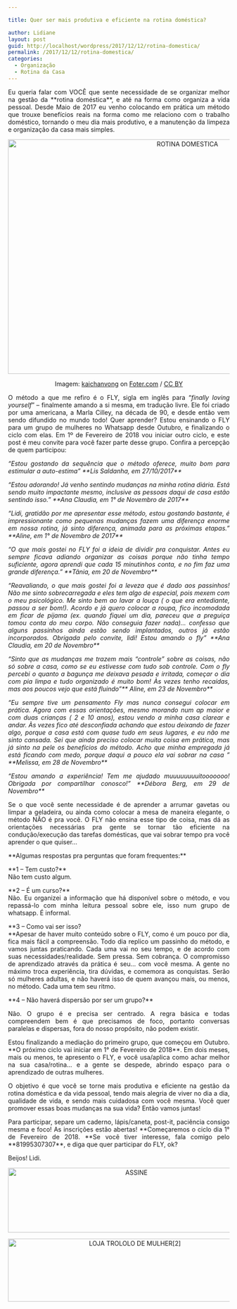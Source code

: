 ```yaml
---

title: Quer ser mais produtiva e eficiente na rotina doméstica?

author: Lidiane
layout: post
guid: http://localhost/wordpress/2017/12/12/rotina-domestica/
permalink: /2017/12/12/rotina-domestica/
categories:
  - Organização
  - Rotina da Casa
---
```

<p align="justify">
  Eu queria falar com VOCÊ que sente necessidade de se organizar melhor na gestão da **rotina doméstica**, e até na forma como organiza a vida pessoal. Desde Maio de 2017 eu venho colocando em prática um método que trouxe benefícios reais na forma como me relaciono com o trabalho doméstico, tornando o meu dia mais produtivo, e a manutenção da limpeza e organização da casa mais simples.
</p>

<p align="center">
  <img class="alignnone size-full wp-image-14499" src="http://www.trololodemulher.com.br/blog/wp-content/uploads/2017/12/ROTINA-DOMESTICA.jpg" alt="ROTINA DOMESTICA" width="800" height="533" />
</p>

<p align="center">
  Imagem: <a href="http://foter.com/author/a4d011" target="_blank">kaichanvong</a> on <a href="http://foter.com/re/7fed48" target="_blank">Foter.com</a> / <a href="http://creativecommons.org/licenses/by/2.0/" target="_blank">CC BY</a>
</p>

<p align="justify">
  O método a que me refiro é o FLY, sigla em inglês para &#8220;<em>finally loving yourself</em>&#8221; &#8211; finalmente amando a si mesma, em tradução livre. Ele foi criado por uma americana, a Marla Cilley, na década de 90, e desde então vem sendo difundido no mundo todo! Quer aprender? Estou ensinando o FLY para um grupo de mulheres no Whatsapp desde Outubro, e finalizando o ciclo com elas. Em 1º de Fevereiro de 2018 vou iniciar outro ciclo, e este post é meu convite para você fazer parte desse grupo. Confira a percepção de quem participou:
</p>

<p align="justify">
  <em>“Estou gostando da sequência que o método oferece, muito bom para estimular a auto-estima&#8221; **Lis Saldanha, em 27/10/2017**</em>
</p>

<p align="justify">
  <em>&#8220;Estou adorando! Já venho sentindo mudanças na minha rotina diária. Está sendo muito impactante mesmo, inclusive as pessoas daqui de casa estão sentindo isso.&#8221; **Ana Claudia, em 1° de Novembro de 2017**</em>
</p>

<p align="justify">
  <em><em>&#8220;Lidi, gratidão por me apresentar esse método, estou gostando bastante, é impressionante como pequenas mudanças fazem uma diferença enorme em nossa rotina, já sinto diferença, animada para as próximas etapas.&#8221; **Aline, em 1° de Novembro de 2017**</em></em>
</p>

<p align="justify">
  <em>&#8220;<em>O que mais gostei no FLY foi a ideia de dividir pra conquistar. Antes eu sempre ficava adiando organizar as coisas porque não tinha tempo suficiente, agora aprendi que cada 15 minutinhos conta, e no fim faz uma grande diferença.&#8221; **Tânia, em 20 de Novembro**</em></em>
</p>

<p align="justify">
  <em><em>&#8220;Reavaliando, o que mais gostei foi a leveza que é dado aos passinhos! Não me sinto sobrecarregada e eles tem algo de especial, pois mexem com o meu psicológico. Me sinto bem ao lavar a louça ( o que era entediante, passou a ser bom!). Acordo e já quero colocar a roupa, fico incomodada em ficar de pijama (ex. quando fiquei um dia, pareceu que a preguiça tomou conta do meu corpo. Não conseguia fazer nada)… confesso que alguns passinhos ainda estão sendo implantados, outros já estão incorporados. Obrigada pelo convite, lidi! Estou amando o fly&#8221; **Ana Claudia, em 20 de Novembro**</em></em>
</p>

<p align="justify">
  <em>“Sinto que as mudanças me trazem mais &#8220;controle&#8221; sobre as coisas, não só sobre a casa, como se eu estivesse com tudo sob controle. Com o fly percebi o quanto a bagunça me deixava pesada e irritada, começar o dia com pia limpa e tudo organizado é muito bom! Às vezes tenho recaídas, mas aos poucos vejo que está fluindo&#8221;** Aline, em 23 de Novembro**</em>
</p>

<p align="justify">
  <em>&#8220;Eu sempre tive um pensamento Fly mas nunca consegui colocar em prática. Agora com essas orientações, mesmo morando num ap maior e com duas crianças ( 2 e 10 anos), estou vendo a minha casa clarear e andar. Às vezes fico até desconfiada achando que estou deixando de fazer algo, porque a casa está com quase tudo em seus lugares, e eu não me sinto cansada. Sei que ainda preciso colocar muita coisa em prática, mas já sinto na pele os benefícios do método. Acho que minha empregada já está ficando com medo, porque daqui a pouco ela vai sobrar na casa &#8221; **Melissa, em 28 de Novembro**</em>
</p>

<p align="justify">
  <em><em>&#8220;<em>Estou amando a experiência! Tem me ajudado muuuuuuuuitooooooo! Obrigada por compartilhar conosco!&#8221; **Débora Berg, em 29 de Novembro**</em></em></em>
</p>

<p align="justify">
  Se o que você sente necessidade é de aprender a arrumar gavetas ou limpar a geladeira, ou ainda como colocar a mesa de maneira elegante, o método NÃO é pra você. O FLY não ensina esse tipo de coisa, mas dá as orientações necessárias pra gente se tornar tão eficiente na condução/execução das tarefas domésticas, que vai sobrar tempo pra você aprender o que quiser&#8230;
</p>

<p align="justify">
  **Algumas respostas pra perguntas que foram frequentes:**
</p>

<p align="justify">
  **1 &#8211; Tem custo?**<br /> Não tem custo algum.
</p>

<p align="justify">
  **2 &#8211; É um curso?**<br /> Não. Eu organizei a informação que há disponível sobre o método, e vou repassá-lo com minha leitura pessoal sobre ele, isso num grupo de whatsapp. É informal.
</p>

<p align="justify">
  **3 &#8211; Como vai ser isso?<br /> **Apesar de haver muito conteúdo sobre o FLY, como é um pouco por dia, fica mais fácil a compreensão. Todo dia replico um passinho do método, e vamos juntas praticando. Cada uma vai no seu tempo, e de acordo com suas necessidades/realidade. Sem pressa. Sem cobrança. O compromisso de aprendizado através da prática é seu&#8230; com você mesma. A gente no máximo troca experiência, tira dúvidas, e comemora as conquistas. Serão só mulheres adultas, e não haverá isso de quem avançou mais, ou menos, no método. Cada uma tem seu ritmo.
</p>

<p align="justify">
  **4 &#8211; Não haverá dispersão por ser um grupo?**
</p>

<p align="justify">
  Não. O grupo é e precisa ser centrado. A regra básica e todas compreendem bem é que precisamos de foco, portanto conversas paralelas e dispersas, fora do nosso propósito, não podem existir.
</p>

<p align="justify">
  Estou finalizando a mediação do primeiro grupo, que começou em Outubro. **O próximo ciclo vai iniciar em 1° de Fevereiro de 2018**. Em dois meses, mais ou menos, te apresento o FLY, e você usa/aplica como achar melhor na sua casa/rotina&#8230; e a gente se despede, abrindo espaço para o aprendizado de outras mulheres.
</p>

<p align="justify">
  O objetivo é que você se torne mais produtiva e eficiente na gestão da rotina doméstica e da vida pessoal, tendo mais alegria de viver no dia a dia, qualidade de vida, e sendo mais cuidadosa com você mesma. Você quer promover essas boas mudanças na sua vida? Então vamos juntas!
</p>

<p align="justify">
  Para participar, separe um caderno, lápis/caneta, post-it, paciência consigo mesma e foco! As inscrições estão abertas! **Começaremos o ciclo dia 1° de Fevereiro de 2018. **Se você tiver interesse, fala comigo pelo **81995307307**, e diga que quer participar do FLY, ok?
</p>

<p align="justify">
  Beijos! Lidi.
</p>

<p align="center">
  <a href="http://feedburner.google.com/fb/a/mailverify?uri=blogbichafemea&loc=pt_BR" target="_blank"><img class="alignnone size-full wp-image-14011" src="http://www.trololodemulher.com.br/blog/wp-content/uploads/2017/08/ASSINE.jpg" alt="ASSINE" width="568" height="147" /></a>
</p>

<p align="center">
  <a href="http://loja.trololodemulher.com.br/" target="_blank"><img class="alignnone wp-image-14333 size-full" src="http://www.trololodemulher.com.br/blog/wp-content/uploads/2017/10/LOJA-TROLOLO-DE-MULHER2.png" alt="LOJA TROLOLO DE MULHER[2]" width="561" height="143" /></a>
</p>